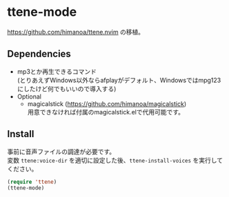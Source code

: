 ttene-mode
====

https://github.com/himanoa/ttene.nvim の移植。

## Dependencies
* mp3とか再生できるコマンド  
  (とりあえずWindows以外ならafplayがデフォルト、Windowsではmpg123にしたけど何でもいいので導入する)
* Optional
    * magicalstick (https://github.com/himanoa/magicalstick)  
      用意できなければ付属のmagicalstick.elで代用可能です。

## Install
事前に音声ファイルの調達が必要です。  
変数 `ttene:voice-dir` を適切に設定した後、`ttene-install-voices` を実行してください。

```lisp
(require 'ttene)
(ttene-mode)
```
